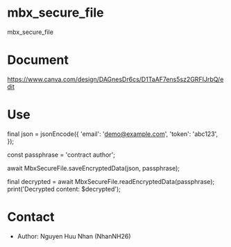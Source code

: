 # mbx_secure_file
mbx_secure_file

# Document
https://www.canva.com/design/DAGnesDr6cs/D1TaAF7ens5sz2GRFIJrbQ/edit
# Use
final json = jsonEncode({
'email': 'demo@example.com',
'token': 'abc123',
});

const passphrase = 'contract author';

await MbxSecureFile.saveEncryptedData(json, passphrase);

final decrypted = await MbxSecureFile.readEncryptedData(passphrase);
print('Decrypted content: $decrypted');

# Contact
- Author: Nguyen Huu Nhan (NhanNH26)
